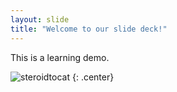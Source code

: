 ```yaml
---
layout: slide
title: "Welcome to our slide deck!"
---
```


This is a learning demo.

![steroidtocat](https://octodex.github.com/images/steroidtocat.png)
{: .center}

